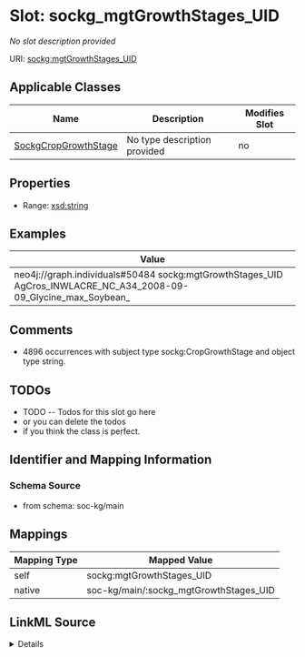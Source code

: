 

# Slot: sockg_mgtGrowthStages_UID


_No slot description provided_





URI: [sockg:mgtGrowthStages_UID](http://www.semanticweb.org/sockg/ontologies/2024/0/soil-carbon-ontology/mgtGrowthStages_UID)



<!-- no inheritance hierarchy -->





## Applicable Classes

| Name | Description | Modifies Slot |
| --- | --- | --- |
| [SockgCropGrowthStage](../classes/SockgCropGrowthStage.md) | No type description provided |  no  |







## Properties

* Range: [xsd:string](http://www.w3.org/2001/XMLSchema#string)






## Examples

| Value |
| --- |
| neo4j://graph.individuals#50484 sockg:mgtGrowthStages_UID AgCros_INWLACRE_NC_A34_2008-09-09_Glycine_max_Soybean_ |

## Comments

* 4896 occurrences with subject type sockg:CropGrowthStage and object type string.

## TODOs

* TODO -- Todos for this slot go here
* or you can delete the todos
* if you think the class is perfect.

## Identifier and Mapping Information







### Schema Source


* from schema: soc-kg/main




## Mappings

| Mapping Type | Mapped Value |
| ---  | ---  |
| self | sockg:mgtGrowthStages_UID |
| native | soc-kg/main/:sockg_mgtGrowthStages_UID |




## LinkML Source

<details>
```yaml
name: sockg_mgtGrowthStages_UID
description: No slot description provided
todos:
- TODO -- Todos for this slot go here
- or you can delete the todos
- if you think the class is perfect.
comments:
- 4896 occurrences with subject type sockg:CropGrowthStage and object type string.
examples:
- value: neo4j://graph.individuals#50484 sockg:mgtGrowthStages_UID AgCros_INWLACRE_NC_A34_2008-09-09_Glycine_max_Soybean_
from_schema: soc-kg/main
rank: 1000
slot_uri: sockg:mgtGrowthStages_UID
alias: sockg_mgtGrowthStages_UID
domain_of:
- sockg_CropGrowthStage
range: string

```
</details>